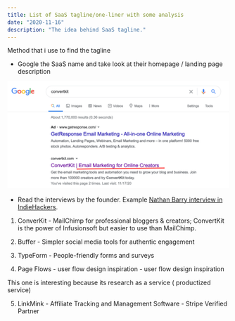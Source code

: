 ```yaml
---
title: List of SaaS tagline/one-liner with some analysis
date: "2020-11-16"
description: "The idea behind SaaS tagline."
---
```


Method that i use to find the tagline

- Google the SaaS name and take look at their homepage / landing page description

![Search Result Screenshot](../assets/catchline.png)

- Read the interviews by the founder. Example [Nathan Barry interview in IndieHackers](https://www.indiehackers.com/podcast/008-nathan-barry-of-convertkit).

1. ConverKit - MailChimp for professional bloggers & creators; ConvertKit is the power of Infusionsoft but easier to use than MailChimp.

2. Buffer - Simpler social media tools for authentic engagement

3. TypeForm - People-friendly forms and surveys

4. Page Flows - user flow design inspiration - user flow design inspiration

This one is interesting because its research as a service ( productized service)

5. LinkMink - Affiliate Tracking and Management Software - Stripe Verified Partner
